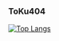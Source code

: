 ### ToKu404 

[![Top Langs](https://github-readme-stats.vercel.app/api/top-langs/?username=toku404&hide=php,css,html,jupyter%20notebook&langs_count=7&layout=compact&theme=tokyonight&hide_border=true)](https://github.com/anuraghazra/github-readme-stats)





<!--
**ToKu404/Toku404** is a ✨ _special_ ✨ repository because its `README.md` (this file) appears on your GitHub profile.

Here are some ideas to get you started:

- 🔭 I’m currently working on ...
- 🌱 I’m currently learning ...
- 👯 I’m looking to collaborate on ...
- 🤔 I’m looking for help with ...
- 💬 Ask me about ...
- 📫 How to reach me: ...
- 😄 Pronouns: ...
- ⚡ Fun fact: ...
-->
